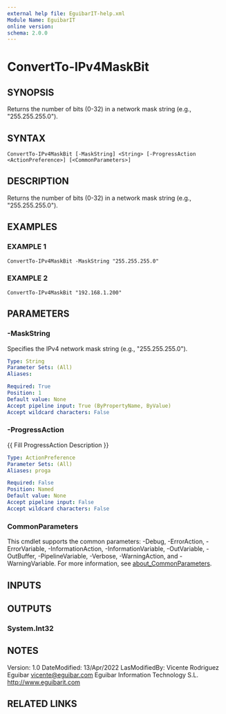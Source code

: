```yaml
---
external help file: EguibarIT-help.xml
Module Name: EguibarIT
online version:
schema: 2.0.0
---
```


# ConvertTo-IPv4MaskBit

## SYNOPSIS
Returns the number of bits (0-32) in a network mask string (e.g., "255.255.255.0").

## SYNTAX

```
ConvertTo-IPv4MaskBit [-MaskString] <String> [-ProgressAction <ActionPreference>] [<CommonParameters>]
```

## DESCRIPTION
Returns the number of bits (0-32) in a network mask string (e.g., "255.255.255.0").

## EXAMPLES

### EXAMPLE 1
```
ConvertTo-IPv4MaskBit -MaskString "255.255.255.0"
```

### EXAMPLE 2
```
ConvertTo-IPv4MaskBit "192.168.1.200"
```

## PARAMETERS

### -MaskString
Specifies the IPv4 network mask string (e.g., "255.255.255.0").

```yaml
Type: String
Parameter Sets: (All)
Aliases:

Required: True
Position: 1
Default value: None
Accept pipeline input: True (ByPropertyName, ByValue)
Accept wildcard characters: False
```

### -ProgressAction
{{ Fill ProgressAction Description }}

```yaml
Type: ActionPreference
Parameter Sets: (All)
Aliases: proga

Required: False
Position: Named
Default value: None
Accept pipeline input: False
Accept wildcard characters: False
```

### CommonParameters
This cmdlet supports the common parameters: -Debug, -ErrorAction, -ErrorVariable, -InformationAction, -InformationVariable, -OutVariable, -OutBuffer, -PipelineVariable, -Verbose, -WarningAction, and -WarningVariable. For more information, see [about_CommonParameters](http://go.microsoft.com/fwlink/?LinkID=113216).

## INPUTS

## OUTPUTS

### System.Int32
## NOTES
Version:         1.0
DateModified:    13/Apr/2022
LasModifiedBy:   Vicente Rodriguez Eguibar
    vicente@eguibar.com
    Eguibar Information Technology S.L.
    http://www.eguibarit.com

## RELATED LINKS
